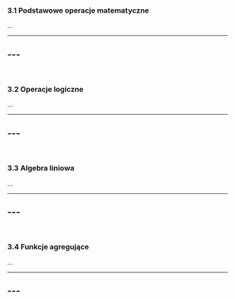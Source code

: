 ### 3.1 Podstawowe operacje matematyczne
...

---
**---**
---
&nbsp;
### 3.2 Operacje logiczne
...

---
**---**
---
&nbsp;
### 3.3 Algebra liniowa
...

---
**---**
---
&nbsp;
### 3.4 Funkcje agregujące
...

---
**---**
---
&nbsp;
